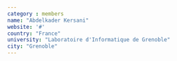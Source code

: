 ```yaml
---
category : members
name: "Abdelkader Kersani" 
website: '#'
country: "France"
university: "Laboratoire d'Informatique de Grenoble"
city: "Grenoble"
---
```



